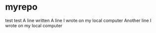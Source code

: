 # myrepo
test test
A line written
A line I wrote on my local computer
Another line I wrote on my local computer
